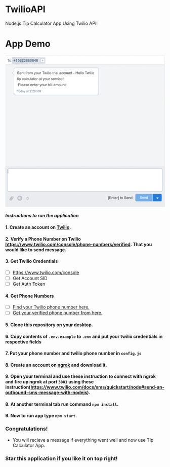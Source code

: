 # TwilioAPI
Node.js Tip Calculator App Using Twilio API!

# App Demo
![](Tip-Calculator.gif)

***Instructions to run the application***

#### 1. Create an account on [Twilio](http://twilio.com).
#### 2. Verify a Phone Number on Twilio https://www.twilio.com/console/phone-numbers/verified. That you would like to send message.
#### 3. Get Twilio Credentials
- [ ] https://www.twilio.com/console
- [ ] Get Account SID
- [ ] Get Auth Token

#### 4. Get Phone Numbers
- [ ] [Find your Twilio phone number here.](https://www.twilio.com/console/phone-numbers/incoming)
- [ ] [Get your verified phone number from here.](https://www.twilio.com/console/phone-numbers/verified)

#### 5. Clone this repository on your desktop.

#### 6. Copy contents of `.env.example` to `.env` and put your twilio credentials in respective fields

#### 7. Put your phone number and twilio phone number in `config.js`

#### 8. Create an account on [ngrok](https://ngrok.com) and download it.

#### 9. Open your terminal and use these instruction to connect with ngrok and fire up ngrok at port `3001` using these instruction(https://www.twilio.com/docs/sms/quickstart/node#send-an-outbound-sms-message-with-nodejs).

#### 8. At another terminal tab run command `npm install`.

#### 9. Now to run app type `npm start`.

### Congratulations!
- You will recieve a message if everything went well and now use Tip Calculator App.

### Star this application if you like it on top right!
